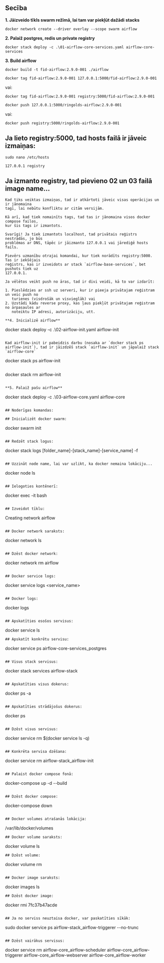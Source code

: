 ## Secība

**1. Jāizveido tīkls swarm režīmā, lai tam var piekļūt dažādi stacks**

```
docker network create --driver overlay --scope swarm airflow
```

**2. Palaiž postgres, redis un private registry**
```
docker stack deploy -c .\01-airflow-core-services.yaml airflow-core-services
```

**3. Build airflow**

```
docker build -t fid-airflow:2.9.0-001 ./airflow
```

```
docker tag fid-airflow:2.9.0-001 127.0.0.1:5000/fid-airflow:2.9.0-001
```

vai:

```
docker tag fid-airflow:2.9.0-001 registry:5000/fid-airflow:2.9.0-001
```

```
docker push 127.0.0.1:5000/ringolds-airflow:2.9.0-001
```
vai:

```
docker push registry:5000/ringolds-airflow:2.9.0-001
```

## Ja lieto registry:5000, tad hosts failā ir jāveic izmaiņas:
```
sudo nano /etc/hosts
```
```
127.0.0.1 registry
```
## Ja izmanto registry, tad pievieno 02 un 03 failā image name...

```
Kad tiks veiktas izmaiņas, tad ir atkārtoti jāveic visas operācijas un ir jānomaina
tagi, lai nebūtu konfliktu ar citām versijām.

Kā arī, kad tiek nomainīts tags, tad tas ir jānomaina visos docker compose failos,
kur šis tags ir izmantots.

Svarīgi! Ja tiek izmantots localhost, tad privātais reģistrs nestrādās, jo būs
problēmas ar DNS, tāpēc ir jāizmanto 127.0.0.1 vai jārediģē hosts fails.

Pievērs uzmanību otrajai komandai, kur tiek norādīts registry:5000. Tas ir iekšējais
reģistrs, kas ir izveidots ar stack `airflow-base-services`, bet pushots tiek uz
127.0.0.1.

Ja vēlētos veikt push no āras, tad ir divi veidi, kā to var izdarīt:

1. Pieslēdzies ar ssh uz serveri, kur ir pieeja privātajam reģistram un veic push no
   turienes (visdrošāk un visvieglāk) vai
2. Uzstādi kādu reverse proxy, kas ļaus piekļūt privātajam reģistram no ārpasaules ar
   noteiktu IP adresi, autorizāciju, utt.

**4. Inicializē airflow**

```
docker stack deploy -c .\02-airflow-init.yaml airflow-init

```

Kad airflow-init ir pabeidzis darbu (nosaka ar `docker stack ps airflow-init`), tad ir jāizdzēš stack `airflow-init` un jāpalaiž stack `airflow-core`

```
docker stack ps airflow-init
```

```
docker stack rm airflow-init
```

**5. Palaiž pašu airflow**

```
docker stack deploy -c .\03-airflow-core.yaml airflow-core

```

## Noderīgas komandas:

## Inicializēt docker swarm:

```
docker swarm init
```

## Redzēt stack logus:

```
docker stack logs [folder_name]-[stack_name]-[service_name] -f
```

## Uzzināt node name, lai var uzlikt, ka docker nemaina lokāciju...

```
docker node ls
```

## Ielogoties kontēnerī:

```
docker exec -it <mycontainer> bash
```

## Izveidot tīklu:

```
Creating network airflow
```

## Docker network saraksts:

```
docker network ls
```

## Dzēst docker network:

```
docker network rm airflow
```

## Docker service logs:

```
docker service logs <service_name>
```

## Docker logs:

```
docker logs <docker name>
```

## Apskatīties esošos servisus:

```
docker service ls
```
## Apskatīt konkrētu servisu:

```
docker service ps airflow-core-services_postgres
```

## Visus stack servisus:

```
docker stack services airflow-stack
```

## Apskatīties visus dokerus:

```
docker ps -a
```

## Apskatīties strādājošus dokerus:

```
docker ps
```

## Dzēst visus servisus:

```
docker service rm $(docker service ls -q)
```

## Konkrēta servisa dzēšana:

```
docker service rm airflow-stack_airflow-init
```

## Palaist docker compose fonā:

```
docker-compose up -d --build
```

## Dzēst docker compose:

```
docker-compose down
```

## Docker volumes atrašanās lokācija:
```
/var/lib/docker/volumes
```
## Docker volume saraksts:

```
docker volume ls
```
## Dzēst volume:

```
docker volume rm <volume name>
```

## Docker image saraksts:

```
docker images ls
```
## Dzēst docker image:

```
docker rmi 7fc37b47acde
```

## Ja no serviss neuztaisa docker, var paskatīties sīkāk:

```
sudo docker service ps airflow-stack_airflow-triggerer --no-trunc
```

## Dzēst vairākus servisus:

```
docker service rm airflow-core_airflow-scheduler airflow-core_airflow-triggerer airflow-core_airflow-webserver airflow-core_airflow-worker
```